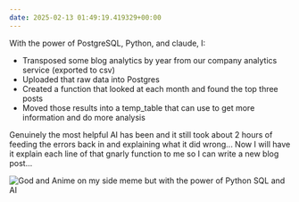 ```yaml
---
date: 2025-02-13 01:49:19.419329+00:00
---
```


With the power of PostgreSQL, Python, and claude, I:

- Transposed some blog analytics by year from our company analytics service (exported to csv)
- Uploaded that raw data into Postgres
- Created a function that looked at each month and found the top three posts
- Moved those results into a temp_table that can use to get more information and do more analysis

Genuinely the most helpful AI has been and it still took about 2 hours of feeding the errors back in and explaining what it did wrong... Now I will have it explain each line of that gnarly function to me so I can write a new blog post...

![God and Anime on my side meme but with the power of Python SQL and AI](https://kjaymiller.azureedge.net/media/power-of-python-sql-ai.jpg)
